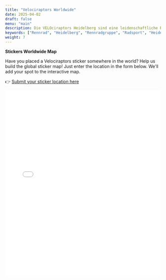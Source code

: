 ```yaml
---
title: "Velociraptors Worldwide"
date: 2025-04-02
draft: false
menu: "main"
description: Die VELOciraptors Heidelberg sind eine leidenschaftliche Rennradgruppe aus Heidelberg. Schließe dich unseren Ausfahrten an!
keywords: ["Rennrad", "Heidelberg", "Rennradgruppe", "Radsport", "Heidelberg Radfahren", "RSV", "RTF", "bike", "cycling", "Routen"]
weight: 7
---
```


**Stickers Worldwide Map**

Have you placed a Velociraptors sticker somewhere in the world? Help us build the global sticker map! Just enter the location in the form below. We'll add your spot to the interactive map. 

👉 [Submit your sticker location here](https://docs.google.com/forms/d/e/1FAIpQLSfq6rMQq1QMZsitHwHfhzByx_h1SiaLY2b1gdkwk3Lh9iS4yw/viewform?usp=sharing)

<iframe src="/maps/interactivemap/index.html?lat=51.1657&lng=10.4515&zoom=6" width="100%" height="600" style="border:none;"></iframe>